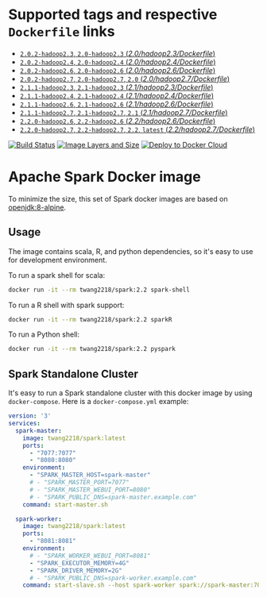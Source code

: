 # Supported tags and respective `Dockerfile` links

- [`2.0.2-hadoop2.3`, `2.0-hadoop2.3` (*2.0/hadoop2.3/Dockerfile*)](https://github.com/twang2218/spark/blob/master/2.0/hadoop2.3/Dockerfile)
- [`2.0.2-hadoop2.4`, `2.0-hadoop2.4` (*2.0/hadoop2.4/Dockerfile*)](https://github.com/twang2218/spark/blob/master/2.0/hadoop2.4/Dockerfile)
- [`2.0.2-hadoop2.6`, `2.0-hadoop2.6` (*2.0/hadoop2.6/Dockerfile*)](https://github.com/twang2218/spark/blob/master/2.0/hadoop2.6/Dockerfile)
- [`2.0.2-hadoop2.7`, `2.0-hadoop2.7`, `2.0` (*2.0/hadoop2.7/Dockerfile*)](https://github.com/twang2218/spark/blob/master/2.0/hadoop2.7/Dockerfile)
- [`2.1.1-hadoop2.3`, `2.1-hadoop2.3` (*2.1/hadoop2.3/Dockerfile*)](https://github.com/twang2218/spark/blob/master/2.1/hadoop2.3/Dockerfile)
- [`2.1.1-hadoop2.4`, `2.1-hadoop2.4` (*2.1/hadoop2.4/Dockerfile*)](https://github.com/twang2218/spark/blob/master/2.1/hadoop2.4/Dockerfile)
- [`2.1.1-hadoop2.6`, `2.1-hadoop2.6` (*2.1/hadoop2.6/Dockerfile*)](https://github.com/twang2218/spark/blob/master/2.1/hadoop2.6/Dockerfile)
- [`2.1.1-hadoop2.7`, `2.1-hadoop2.7`, `2.1` (*2.1/hadoop2.7/Dockerfile*)](https://github.com/twang2218/spark/blob/master/2.1/hadoop2.7/Dockerfile)
- [`2.2.0-hadoop2.6`, `2.2-hadoop2.6` (*2.2/hadoop2.6/Dockerfile*)](https://github.com/twang2218/spark/blob/master/2.2/hadoop2.6/Dockerfile)
- [`2.2.0-hadoop2.7`, `2.2-hadoop2.7`, `2.2`, `latest` (*2.2/hadoop2.7/Dockerfile*)](https://github.com/twang2218/spark/blob/master/2.2/hadoop2.7/Dockerfile)

[![Build Status](https://travis-ci.org/twang2218/docker-spark.svg?branch=master)](https://travis-ci.org/twang2218/docker-spark)
[![Image Layers and Size](https://images.microbadger.com/badges/image/twang2218/docker-spark.svg)](http://microbadger.com/images/twang2218/docker-spark)
[![Deploy to Docker Cloud](https://files.cloud.docker.com/images/deploy-to-dockercloud.svg)](https://cloud.docker.com/stack/deploy/?repo=https://github.com/twang2218/docker-spark)

# Apache Spark Docker image

To minimize the size, this set of Spark docker images are based on [openjdk:8-alpine](https://hub.docker.com/r/library/openjdk/tags/8-alpine/).

## Usage

The image contains scala, R, and python dependencies, so it's easy to use for development environment.

To run a spark shell for scala:

```bash
docker run -it --rm twang2218/spark:2.2 spark-shell
```

To run a R shell with spark support:

```bash
docker run -it --rm twang2218/spark:2.2 sparkR
```

To run a Python shell:

```bash
docker run -it --rm twang2218/spark:2.2 pyspark
```

## Spark Standalone Cluster

It's easy to run a Spark standalone cluster with this docker image by using `docker-compose`. Here is a `docker-compose.yml` example:

```yml
version: '3'
services:
  spark-master:
    image: twang2218/spark:latest
    ports:
      - "7077:7077"
      - "8080:8080"
    environment:
      - "SPARK_MASTER_HOST=spark-master"
      # - "SPARK_MASTER_PORT=7077"
      # - "SPARK_MASTER_WEBUI_PORT=8080"
      # - "SPARK_PUBLIC_DNS=spark-master.example.com"
    command: start-master.sh

  spark-worker:
    image: twang2218/spark:latest
    ports:
      - "8081:8081"
    environment:
      # - "SPARK_WORKER_WEBUI_PORT=8081"
      - "SPARK_EXECUTOR_MEMORY=4G"
      - "SPARK_DRIVER_MEMORY=2G"
      # - "SPARK_PUBLIC_DNS=spark-worker.example.com"
    command: start-slave.sh --host spark-worker spark://spark-master:7077
```
